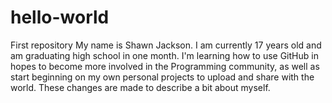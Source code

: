 # hello-world
First repository
My name is Shawn Jackson. I am currently 17 years old and am graduating high school in one month. I'm learning how to use GitHub in hopes to become more involved in the Programming community, as well as start beginning on my own personal projects to upload and share with the world.
These changes are made to describe a bit about myself.
